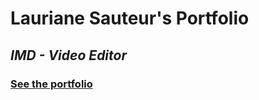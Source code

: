 # Lauriane Sauteur's Portfolio
## _IMD - Video Editor_

### [See the portfolio](https://lauriane-sauteur.ch)
